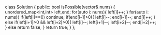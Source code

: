 class Solution {
public:
    bool isPossible(vector<int>& nums) {
        unordered_map<int,int> left,end;
        for(auto i: nums){
            left[i]++;
        }
        for(auto i: nums){
            if(left[i]==0)
                continue;
            if(end[i-1]>0){
                left[i]--;
                end[i-1]--;
                end[i]++;
            }
            else if(left[i+1]>0 && left[i+2]>0){
                left[i]--;
                left[i+1]--;
                left[i+2]--;
                end[i+2]++;
            }
            else
                return false;
        }
        return true;
    }
};